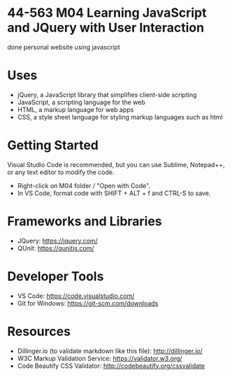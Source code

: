 # 44-563 M04 Learning JavaScript and JQuery with User Interaction

done personal website using javascript 

# Uses

- jQuery, a JavaScript library that simplifies client-side scripting 
- JavaScript, a scripting language for the web
- HTML, a markup language for web apps
- CSS, a style sheet language for styling markup languages such as html

# Getting Started

Visual Studio Code is recommended, but you can use Sublime, Notepad++, or any text editor to modify the code. 

- Right-click on M04 folder / "Open with Code".
- In VS Code, format code with SHIFT + ALT + f and CTRL-S to save.

# Frameworks and Libraries

- JQuery: https://jquery.com/
- QUnit: https://qunitjs.com/

# Developer Tools

- VS Code: https://code.visualstudio.com/
- Git for Windows: https://git-scm.com/downloads

# Resources

- Dillinger.io (to validate markdown like this file): http://dillinger.io/
- W3C Markup Validation Service: https://validator.w3.org/
- Code Beautify CSS Validator: http://codebeautify.org/cssvalidate








